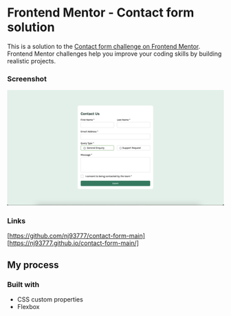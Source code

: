 # Frontend Mentor - Contact form solution

This is a solution to the [Contact form challenge on Frontend Mentor](https://www.frontendmentor.io/challenges/contact-form--G-hYlqKJj). Frontend Mentor challenges help you improve your coding skills by building realistic projects.

### Screenshot

![](./screenshot.png)

### Links

[https://github.com/nj93777/contact-form-main]
[https://nj93777.github.io/contact-form-main/]

## My process

### Built with

- CSS custom properties
- Flexbox
